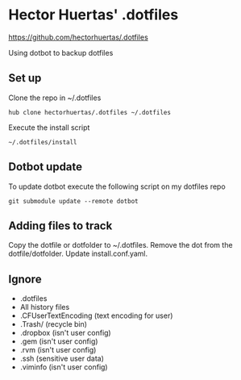 # Hector Huertas' .dotfiles
https://github.com/hectorhuertas/.dotfiles

Using dotbot to backup dotfiles

## Set up

Clone the repo in ~/.dotfiles

    hub clone hectorhuertas/.dotfiles ~/.dotfiles

Execute the install script

    ~/.dotfiles/install

## Dotbot update

To update dotbot execute the following script on my dotfiles repo

    git submodule update --remote dotbot

## Adding files to track
Copy the dotfile or dotfolder to ~/.dotfiles. Remove the dot from the
dotfile/dotfolder. Update install.conf.yaml.

## Ignore
* .dotfiles
* All history files
* .CFUserTextEncoding (text encoding for user)
* .Trash/ (recycle bin)
* .dropbox (isn't user config)
* .gem (isn't user config)
* .rvm (isn't user config)
* .ssh (sensitive user data)
* .viminfo (isn't user config)
